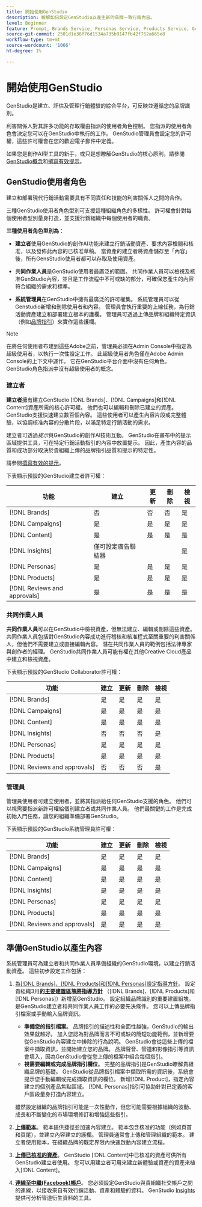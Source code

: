 ```yaml
---
title: 開始使用GenStudio
description: 瞭解如何設定GenStudio以產生新的品牌一致行銷內容。
level: Beginner
feature: Prompt, Brands Service, Personas Service, Products Service, Generative AI, Guidelines
source-git-commit: 2501d1e36f76d1534a735b9147fb42f762a665e8
workflow-type: tm+mt
source-wordcount: '1066'
ht-degree: 1%

---
```



# 開始使用GenStudio

GenStudio是建立、評估及管理行銷體驗的綜合平台，可反映並遵循您的品牌識別。

利害關係人對其許多功能的存取權由指派的使用者角色控制。 您指派的使用者角色會決定您可以在GenStudio中執行的工作。 GenStudio管理員會設定您的許可權，這些許可權會在您的歡迎電子郵件中定義。

如果您是創作AI型工具的新手，或只是想瞭解GenStudio的核心原則，請參閱[GenStudio概念](concepts.md)和[撰寫有效提示](effective-prompts.md)。

## GenStudio使用者角色

建立和部署現代行銷活動需要具有不同責任和技能的利害關係人之間的合作。

三種GenStudio使用者角色型別可支援這種組織角色的多樣性。 許可權會針對每個使用者型別量身打造，並支援行銷組織中每個使用者的職責。

**三種使用者角色型別為**：

* **建立者**&#x200B;使用GenStudio的創作AI功能來建立行銷活動資產、要求內容檢閱和核准，以及發佈此內容的已核准草稿。 當資產的建立者將資產儲存至「內容」後，所有GensStudio使用者都可以存取及使用資產。

* **共同作業人員**&#x200B;是GenStudio使用者最廣泛的範圍。 共同作業人員可以檢視及核准GenStudio內容，並且是工作流程中不可或缺的部分，可確保您產生的內容符合組織的需求和標準。

* **系統管理員**&#x200B;在GenStudio中擁有最廣泛的許可權集。 系統管理員可以從Genstudio新增和刪除使用者和內容。 管理員會執行重要的上線任務，為行銷活動資產建立和部署建立根本的護欄。 管理員可透過上傳品牌和組織特定資訊（例如[品牌指引](/help/user-guide/guidelines/overview.md)）來實作這些護欄。

>[!NOTE]
>在將任何使用者布建到這些Adobe之前，管理員必須在Admin Console中指定為超級使用者，以執行一次性設定工作。 此超級使用者角色僅在Adobe Admin Console的上下文中運作。 它在GenStudio平台介面中沒有任何角色。 GenStudio角色指派中沒有超級使用者的概念。

### 建立者

**建立者**&#x200B;擁有建立GenStudio [!DNL Brands]、[!DNL Campaigns]和[!DNL Content]資產所需的核心許可權。 他們也可以編輯和刪除已建立的資產。 GenStudio支援快速建立數百個內容。 這些使用者可以產生內容片段或完整體驗，以協調核准內容的分散片段，以滿足特定行銷活動的需求。

建立者可透過&#x200B;_提示_&#x200B;與GenStudio的創作AI技術互動。 GenStudio在畫布中的提示區域提供工具，可在特定行銷活動指引的內容中放置提示。 因此，產生內容的品質和成功部分取決於貴組織上傳的品牌指引品質和提示的特定性。

請參閱[撰寫有效的提示](effective-prompts.md)。

下表顯示預設的GenStudio建立者許可權：

| 功能 | 建立 | 更新 | 刪除 | 檢視 |
|-----------|----------------|----------------|----------------|----------------|
| [!DNL Brands] | 否 | 否 | 否 | 是 |
| [!DNL Campaigns] | 是 | 是 | 是 | 是 |
| [!DNL Content] | 是 | 是 | 是 | 是 |
| [!DNL Insights] | 僅可設定廣告聯結器 |    |     | 是 |
| [!DNL Personas] | 是 | 是 | 是 | 是 |
| [!DNL Products] | 是 | 是 | 是 | 是 |
| [!DNL Reviews and approvals] | 是 | 是 | 是 | 是 |

### 共同作業人員

**共同作業人員**&#x200B;可以在GenStudio中檢視資產，但無法建立、編輯或刪除這些資產。 共同作業人員包括對GenStudio內容成功進行稽核和核准程式至關重要的利害關係人，但他們不需要建立或直接編輯內容。 潛在共同作業人員的範例包括法律專家與創作者的經理。 GenStudio共同作業人員可能有權在其他Creative Cloud產品中建立和檢視資產。

下表顯示預設的GenStudio Collaborator許可權：

| 功能 | 建立 | 更新 | 刪除 | 檢視 |
|-----------|----------------|----------------|----------------|----------------|
| [!DNL Brands] | 是 | 是 | 是 | 是 |
| [!DNL Campaigns] | 是 | 是 | 是 | 是 |
| [!DNL Content] | 是 | 是 | 是 | 是 |
| [!DNL Insights] | 否 | 否 | 否 | 是 |
| [!DNL Personas] | 是 | 是 | 是 | 是 |
| [!DNL Products] | 是 | 是 | 是 | 是 |
| [!DNL Reviews and approvals] | 否 | 否 | 否 | 是 |

### 管理員

管理員使用者可建立使用者，並將其指派給任何GenStudio支援的角色。 他們可以視需要指派新許可權給個別建立者或共同作業人員。 他們最關鍵的工作是完成初始入門任務，讓您的組織準備部署GenStudio。

下表顯示預設的GenStudio系統管理員許可權：

| 功能 | 建立 | 更新 | 刪除 | 檢視 |
|-----------|----------------|----------------|----------------|----------------|
| [!DNL Brands] | 是 | 是 | 是 | 是 |
| [!DNL Campaigns] | 是 | 是 | 是 | 是 |
| [!DNL Content] | 是 | 是 | 是 | 是 |
| [!DNL Insights] | 是 | 是 | 是 | 是 |
| [!DNL Personas] | 是 | 是 | 是 | 是 |
| [!DNL Products] | 是 | 是 | 是 | 是 |
| [!DNL Reviews and approvals] | 是 | 是 | 是 | 是 |


## 準備GenStudio以產生內容

系統管理員可為建立者和共同作業人員準備組織的GenStudio環境，以建立行銷活動資產。 這些初步設定工作包括：

1. [為[!DNL Brands]、[!DNL Products]和[!DNL Personas]設定指導方針](./guidelines/overview.md)。 設定貴組織3月&#x200B;**[的主要建置區塊將指導方針](./guidelines/overview.md)** （[!DNL Brands]、[!DNL Products]和[!DNL Personas]）新增至GenStudio。 設定組織品牌識別的重要建置組塊，是GenStudio建立者和共同作業人員工作的必要先決條件。 您可以上傳品牌指引檔案或手動輸入品牌資訊。
   * **準備您的指引檔案**。 品牌指引的描述性和全面性越強，GenStudio的輸出效果就越好。 加入您認為對品牌而言不可或缺的簡短功能範例，並新增要從GenStudio內容建立中排除的行為說明。 GenStudio會從這些上傳的檔案中擷取資訊，並開始建立您的品牌。 品牌聲音、管道和影像指引等資訊會填入，因為GenStudio會從您上傳的檔案中組合每個指引。
   * **視需要編輯或完成品牌指引欄位**。 完整的品牌指引是GenStudio瞭解貴組織品牌的基礎。 GenStudio從品牌指引檔案中擷取所需的資訊後，系統會提示您手動編輯或完成擷取資訊的欄位。 新增[!DNL Product]，指定內容建立的個別產品焦點區域。 [!DNL Personas]指引可協助針對已定義的客戶區段量身打造內容建立。

   雖然設定組織的品牌指引可能是一次性動作，但您可能需要根據組織的波動、成長和不斷變化的市場環境修訂和增強這些指引。

1. **[上傳範本](./content/use-templates.md)**。 範本提供捷徑並加速內容建立。 範本包含核准的功能（例如頁首和頁尾），並建立內容建立的護欄。 管理員通常會上傳和管理組織的範本。 建立者使用範本，在組織品牌的既定界限內快速啟動內容建立流程。

1. **[上傳已核准的資產](./content/manage-assets.md)**。 GenStudio [!DNL Content]中已核准的資產可供所有GenStudio建立者使用。 您可以用建立者可用來建立新體驗或資產的資產來植入[!DNL Content]。

1. **[連線至中繼(Facebook)帳戶](./insights/connect-channel.md)**。 您必須設定GenStudio與貴組織社交帳戶之間的連線，以接收來自有效行銷活動、資產和體驗的資料。 GenStudio [Insights](./insights/overview.md)提供可分析管道衍生資料的工具。
